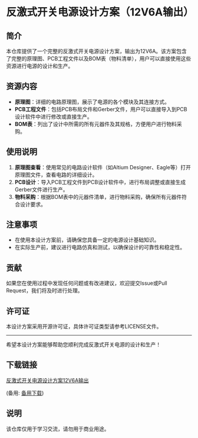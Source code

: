 # 反激式开关电源设计方案（12V6A输出）

## 简介
本仓库提供了一个完整的反激式开关电源设计方案，输出为12V6A。该方案包含了完整的原理图、PCB工程文件以及BOM表（物料清单），用户可以直接使用这些资源进行电源的设计和生产。

## 资源内容
- **原理图**：详细的电路原理图，展示了电源的各个模块及其连接方式。
- **PCB工程文件**：包括PCB布局文件和Gerber文件，用户可以直接导入到PCB设计软件中进行修改或直接生产。
- **BOM表**：列出了设计中所需的所有元器件及其规格，方便用户进行物料采购。

## 使用说明
1. **原理图查看**：使用常见的电路设计软件（如Altium Designer、Eagle等）打开原理图文件，查看电路的详细设计。
2. **PCB设计**：导入PCB工程文件到PCB设计软件中，进行布局调整或直接生成Gerber文件进行生产。
3. **物料采购**：根据BOM表中的元器件清单，进行物料采购，确保所有元器件符合设计要求。

## 注意事项
- 在使用本设计方案前，请确保您具备一定的电源设计基础知识。
- 在实际生产前，建议进行电路仿真和测试，以确保设计的可靠性和稳定性。

## 贡献
如果您在使用过程中发现任何问题或有改进建议，欢迎提交Issue或Pull Request，我们将及时进行处理。

## 许可证
本设计方案采用开源许可证，具体许可证类型请参考LICENSE文件。

---
希望本设计方案能够帮助您顺利完成反激式开关电源的设计和生产！

## 下载链接
[反激式开关电源设计方案12V6A输出](https://pan.quark.cn/s/ea09e0957100) 

(备用: [备用下载](https://pan.baidu.com/s/1V__9IQwz_S9zJCmdaAXLQg?pwd=1234))

## 说明

该仓库仅用于学习交流，请勿用于商业用途。
